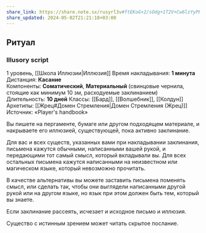 ```yaml
---
share_link: https://share.note.sx/rusyrl3v#ftEKoG+2/sOdg+1T2V+Cw6lzYyPK95b+Xgr75SnZiTo
share_updated: 2024-05-02T21:21:18+03:00
---
```

## Ритуал
### Illusory script
1 уровень, [[Школа Иллюзии|Иллюзия]]
Время накладывания: **1 минута**
Дистанция: **Касание**
Компоненты: **Соматический**, **Материальный** (свинцовые чернила, стоящие как минимум 10 зм, расходуемые заклинанием)
Длительность: **10 дней**
Классы: [[Бард]], [[Волшебник]], [[Колдун]]
Архетипы: [[Жрец#Домен Стремления|Домен Стремления (Жрец)]]
Источник: «Player's handbook»

Вы пишете на пергаменте, бумаге или другом подходящем материале, и накрываете его иллюзией, существующей, пока активно заклинание.

Для вас и всех существ, указанных вами при накладывании заклинания, письмена кажутся обычными, написанными вашей рукой, и передающими тот самый смысл, который вкладывали вы. Для всех остальных письмена кажутся написанными на неизвестном или магическом языке, который невозможно прочитать.

В качестве альтернативы вы можете заставить письмена поменять смысл, или сделать так, чтобы они выглядели написанными другой рукой или на другом языке, но язык при этом должен быть тем, который вы знаете.

Если заклинание рассеять, исчезает и исходное письмо и иллюзия.

Существо с истинным зрением может читать скрытое послание.